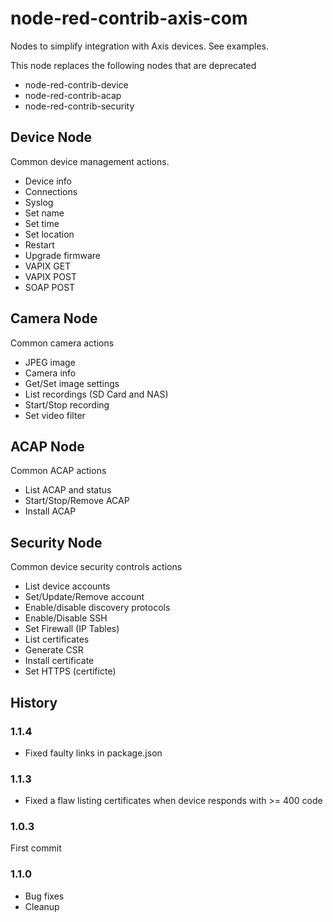 # node-red-contrib-axis-com

Nodes to simplify integration with Axis devices. See examples.

This node replaces the following nodes that are deprecated
* node-red-contrib-device
* node-red-contrib-acap
* node-red-contrib-security

## Device Node
Common device management actions.
* Device info
* Connections
* Syslog
* Set name
* Set time
* Set location
* Restart
* Upgrade firmware
* VAPIX GET
* VAPIX POST
* SOAP POST

## Camera Node
Common camera actions
* JPEG image
* Camera info
* Get/Set image settings
* List recordings (SD Card and NAS)
* Start/Stop recording
* Set video filter

## ACAP Node
Common ACAP actions
* List ACAP and status
* Start/Stop/Remove ACAP
* Install ACAP

## Security Node
Common device security controls actions
* List device accounts
* Set/Update/Remove account
* Enable/disable discovery protocols
* Enable/Disable SSH
* Set Firewall (IP Tables)
* List certificates
* Generate CSR
* Install certificate
* Set HTTPS (certificte)

## History

### 1.1.4
- Fixed faulty links in package.json

### 1.1.3 
- Fixed a flaw listing certificates when device responds with >= 400 code

### 1.0.3 
First commit

### 1.1.0 
- Bug fixes
- Cleanup
